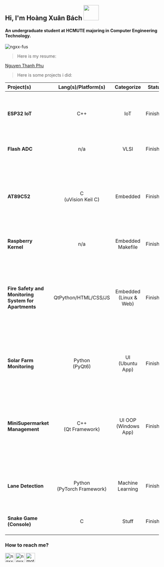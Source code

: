 <h2 align="left">Hi, I'm <b>Hoàng Xuân Bách</b> <img src="https://media.giphy.com/media/mGcNjsfWAjY5AEZNw6/giphy.gif" width="50"></h2>
<h4 align="left">An undergraduate student at HCMUTE majoring in Computer Engineering Technology.</h4>

<p align="left"> <img src="https://komarev.com/ghpvc/?username=ngxx-fus&label=Profile%20views&color=0e75b6&style=flat" alt="ngxx-fus" /> </p>

> Here is my resume:

[Nguyen Thanh Phu](https://github.com/ngxx-fus/source_respo/blob/main/resume_nguyen_thanh_phu.md)<br>

> Here is some projects i did:

| Project(s)      | Lang(s)/Platform(s) | Categorize   | Status   | Description   |
| :---            |    :----:           |     :---:    |  :---:   |     :---      |
| **ESP32 IoT**   | C++                 | IoT          | Finished | [ESP32 IoT](https://github.com/ngxx-fus/esp32_projs)<br>Labs in the ITFA class at HCMUTE with IoT platforms (e.g., ERa, Blynk, Adafruit IO) and Realtime Database Firebase. |
| **Flash ADC**   | n/a                 | VLSI         | Finished | [Flash ADC](https://github.com/ngxx-fus/flash_adc)<br>Design of a 3-bit flash ADC in a 90nm process. |
| **AT89C52**     | C<br>(uVision Keil C) | Embedded    | Finished | [AT89C52](https://github.com/ngxx-fus/MCU_AT89C52)<br>- Calendar (interface with DS1302);<br>- Stupid Home (IR Remote, Auto ON/OFF, ADC, Timer);<br>- Snake Game (IR Remote);<br>- Bluetooth integration for remote control. |
| **Raspberry Kernel** | n/a           | Embedded<br>Makefile | Finished | [ARM aarch64 Kernel](https://github.com/ngxx-fus/build_rpi4_kernel)<br>Custom kernel development for ARM aarch64. |
| **Fire Safety and Monitoring System for Apartments** | QtPython/HTML/CSS/JS | Embedded (Linux & Web) | Finished | [SIC-IoT](https://github.com/ngxx-fus/SIC-IoT-CapStoneProject)<br>Capstone project for Samsung Innovation Campus. Developed a GUI application for Raspbian OS, controlling sensor readings (temperature, humidity, gas, flames) and syncing data to Firebase. [Presentation Video](https://youtu.be/W4nJNAjR1XQ?si=B9jpi9AsltvsxjJy). |
| **Solar Farm Monitoring** | Python<br>(PyQt6) | UI<br>(Ubuntu App) | Finished | [Solar Farm Monitoring](https://github.com/ngxx-fus/PyQt6)<br>Application for monitoring solar farm systems with quick activation/deactivation for security, fire fighting, and cooling systems. |
| **MiniSupermarket Management** | C++<br>(Qt Framework) | UI OOP<br>(Windows App) | Finished | [MiniSupermarket Management](https://github.com/ngxx-fus/MiniSupermarket_Management)<br>Final project for OOP with C++ course. Developed a local application (data stored in txt-files) to manage a supermarket, including customer, goods, and bill operations. |
| **Lane Detection** | Python<br>(PyTorch Framework) | Machine Learning | Finished | [Lane Detection](https://github.com/ngxx-fus/MLAI_PSPNet_FNEX)<br>Final project for ML&AI course. Implemented basic lane recognition using PSPNet for left, center, and right lanes. |
| **Snake Game (Console)** | C | Stuff       | Finished | [Snake Game](https://github.com/ngxx-fus/Snake_8x8_Console)<br>Added new header for Snake Game in Console (C language). |

<h3 align="left">How to reach me?</h3>
<p align="left">
  <a href="https://fb.com/ngxx.fus" target="blank"><img align="center" src="https://raw.githubusercontent.com/rahuldkjain/github-profile-readme-generator/master/src/images/icons/Social/facebook.svg" alt="ngxx.fus" height="30" width="30" /></a>
  <a href="https://instagram.com/ngxx.fus" target="blank"><img align="center" src="https://raw.githubusercontent.com/rahuldkjain/github-profile-readme-generator/master/src/images/icons/Social/instagram.svg" alt="ngxx.fus" height="30" width="30" /></a>
  <a href="https://codeforces.com/profile/mot_sach" target="blank"><img align="center" src="https://raw.githubusercontent.com/rahuldkjain/github-profile-readme-generator/master/src/images/icons/Social/codeforces.svg" alt="mot_sach" height="30" width="30" /></a>
</p>



